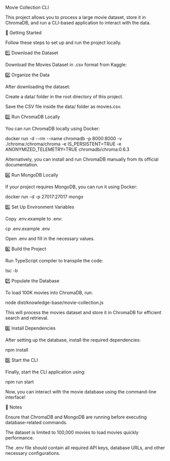 Movie Collection CLI

This project allows you to process a large movie dataset, store it in ChromaDB, and run a CLI-based application to interact with the data.

🚀 Getting Started

Follow these steps to set up and run the project locally.

1️⃣ Download the Dataset

Download the Movies Dataset in .csv format from Kaggle:

2️⃣ Organize the Data

After downloading the dataset:

Create a data/ folder in the root directory of this project.

Save the CSV file inside the data/ folder as movies.csv.

3️⃣ Run ChromaDB Locally

You can run ChromaDB locally using Docker:

docker run -d --rm --name chromadb -p 8000:8000 -v ./chroma:/chroma/chroma -e IS_PERSISTENT=TRUE -e ANONYMIZED_TELEMETRY=TRUE chromadb/chroma:0.6.3

Alternatively, you can install and run ChromaDB manually from its official documentation.

4️⃣ Run MongoDB Locally

If your project requires MongoDB, you can run it using Docker:

docker run -d -p 27017:27017 mongo

5️⃣ Set Up Environment Variables

Copy .env.example to .env:

cp .env.example .env

Open .env and fill in the necessary values.

6️⃣ Build the Project

Run TypeScript compiler to transpile the code:

tsc -b

7️⃣ Populate the Database

To load 100K movies into ChromaDB, run:

node dist/knowledge-base/movie-collection.js

This will process the movies dataset and store it in ChromaDB for efficient search and retrieval.

8️⃣ Install Dependencies

After setting up the database, install the required dependencies:

npm install

9️⃣ Start the CLI

Finally, start the CLI application using:

npm run start

Now, you can interact with the movie database using the command-line interface!

🎯 Notes

Ensure that ChromaDB and MongoDB are running before executing database-related commands.

The dataset is limited to 100,000 movies to load movies quickly performance.

The .env file should contain all required API keys, database URLs, and other necessary configurations.
